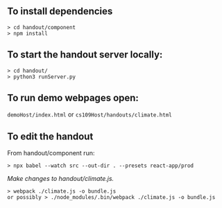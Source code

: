 ## To install dependencies
```
> cd handout/component
> npm install
```


## To start the handout server locally:
```
> cd handout/
> python3 runServer.py
```



## To run demo webpages open:
`demoHost/index.html`
or
`cs109Host/handouts/climate.html`



## To edit the handout
From handout/component run:
```
> npx babel --watch src --out-dir . --presets react-app/prod 
```
*Make changes to handout/climate.js.*
```
> webpack ./climate.js -o bundle.js
or possibly > ./node_modules/.bin/webpack ./climate.js -o bundle.js
```